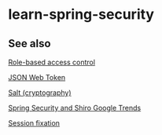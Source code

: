 # learn-spring-security

## See also

[Role-based access control](https://en.wikipedia.org/wiki/Role-based_access_control)

[JSON Web Token](https://en.wikipedia.org/wiki/JSON_Web_Token)

[Salt (cryptography)](https://en.wikipedia.org/wiki/Salt_(cryptography))

[Spring Security and Shiro Google Trends](https://trends.google.com/trends/explore?cat=5&date=today%205-y&q=Spring%20Security,Shiro&hl=en)

[Session fixation](https://en.wikipedia.org/wiki/Session_fixation)